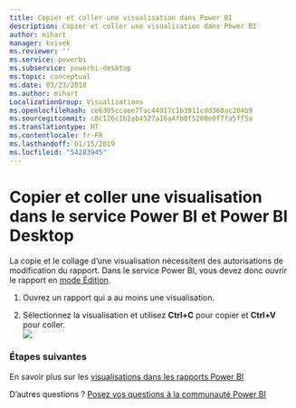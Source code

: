 ```yaml
---
title: Copier et coller une visualisation dans Power BI
description: Copier et coller une visualisation dans Power BI
author: mihart
manager: kvivek
ms.reviewer: ''
ms.service: powerbi
ms.subservice: powerbi-desktop
ms.topic: conceptual
ms.date: 03/23/2018
ms.author: mihart
LocalizationGroup: Visualizations
ms.openlocfilehash: ce6305ccaee7fac44917c1b3911cdd360ac204b9
ms.sourcegitcommit: c8c126c1b2ab4527a16a4fb8f5208e0f7fa5ff5a
ms.translationtype: HT
ms.contentlocale: fr-FR
ms.lasthandoff: 01/15/2019
ms.locfileid: "54283945"
---
```

# <a name="copy-and-paste-a-visualization-in-power-bi-service-and-power-bi-desktop"></a>Copier et coller une visualisation dans le service Power BI et Power BI Desktop
La copie et le collage d’une visualisation nécessitent des autorisations de modification du rapport. Dans le service Power BI, vous devez donc ouvrir le rapport en [mode Édition](../consumer/end-user-reading-view.md).

1. Ouvrez un rapport qui a au moins une visualisation.  

2. Sélectionnez la visualisation et utilisez **Ctrl+C** pour copier et **Ctrl+V** pour coller.  
   ![](media/power-bi-visualization-copy-paste/copypasteviznew.gif)

### <a name="next-steps"></a>Étapes suivantes
En savoir plus sur les [visualisations dans les rapports Power BI](power-bi-report-visualizations.md)

D’autres questions ? [Posez vos questions à la communauté Power BI](http://community.powerbi.com/)

